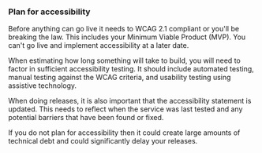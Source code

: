 ### Plan for accessibility

Before anything can go live it needs to WCAG 2.1 compliant or you'll be breaking the law. This includes your Minimum Viable Product (MVP). You can't go live and implement accessibility at a later date.

When estimating how long something will take to build, you will need to factor in sufficient accessibility testing. It should include automated testing, manual testing against the WCAG criteria, and usability testing using assistive technology.

When doing releases, it is also important that the accessibility statement is updated. This needs to reflect when the service was last tested and any potential barriers that have been found or fixed.

If you do not plan for accessibility then it could create large amounts of technical debt and could significantly delay your releases.